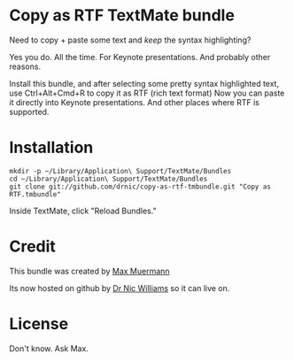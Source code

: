 Copy as RTF TextMate bundle
===========================

Need to copy + paste some text and _keep_ the syntax highlighting?

Yes you do. All the time. For Keynote presentations. And probably other reasons.

Install this bundle, and after selecting some pretty syntax highlighted text,
use Ctrl+Alt+Cmd+R to copy it as RTF (rich text format) Now you can 
paste it directly into Keynote presentations. And other places where RTF is supported.


Installation
============

    mkdir -p ~/Library/Application\ Support/TextMate/Bundles
    cd ~/Library/Application\ Support/TextMate/Bundles
    git clone git://github.com/drnic/copy-as-rtf-tmbundle.git "Copy as RTF.tmbundle"
    
Inside TextMate, click "Reload Bundles."

Credit
======

This bundle was created by [Max Muermann](http://www.workingwithrails.com/person/8530-max-muermann)

Its now hosted on github by [Dr Nic Williams](http://drnicwilliams.com) so it can live on.

License
=======

Don't know. Ask Max.